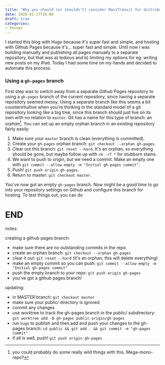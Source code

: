 ```yaml
---
title: "Why you should (or shouldn't) consider MassTransit for distributed applications"
date: 2020-01-17T16:00
draft: true
categories:
- devops
---
```


I started this blog with Hugo because it's super fast and simple, and hosting with Github Pages because it's... super fast and simple. Until now I was building manually and publishing all pages manually to a separate repository, but that was a) tedious and b) limiting my options for eg: writing new posts on my iPad. Today I had some time on my hands and decided to automate this process.

### Using a `gh-pages` branch

First step was to switch away from a separate Github Pages repository to using a `gh-pages` branch of the current repository, since having a separate repository seemed messy. Using a separate branch like this seems a bit counterintuitive when you're thinking in the standard model of a git repository looking like a big tree, since this branch should just live on its own with no relation to `master`. Git has a name for this type of branch: an _orphan_[^1]. You can set up an empty orphan branch in an existing repository fairly easily:

1) Make sure your `master` branch is clean (everything is committed).
2) Create your `gh-pages` orphan branch: `git checkout --orphan gh-pages`.
3) Clear out this branch: `git reset --hard`. It's an orphan, so everything should be gone, but maybe follow up with `rm -rf *` for stubborn stains.
3) We want to push to origin, but we need a commit. Make an empty one with `git commit --allow-empty -m "Initial gh-pages commit"`.
4) Push! `git push origin gh-pages`.
5) Return to master: `git checkout master`.

You've now got an empty `gh-pages` branch. Now might be a good time to go into your repository settings on Github and configure this branch for hosting. To test things out, you can do 

[^1]: you could probably do some really wild things with this. Mega-mono-repo?

# END

notes:

creating a github pages branch:

* make sure there are no outstanding commits in the repo
* create an orphan branch: `git checkout --orphan gh-pages`
* clear it out: `git reset --hard` (it's an orphan, this will delete everything)
* make an empty commit so you can push: `git commit --allow-empty -m "Initial gh-pages commit"`
* push the empty branch to your repo: `git push origin gh-pages`
* you've got a github pages branch!

updating:

* in MASTER branch: `git checkout master`
* make sure your public/ directory is ignored
* commit any changes
* use worktree to track the gh-pages branch in the public/ subdirectory: `git worktree add -B gh-pages public origin/gh-pages`
* run `hugo` to publish and then add and push your changes to the gh-pages branch: `cd public && git add . && git commit -m "gh-pages commit"`
* if all is well, push! `git push origin gh-pages`
